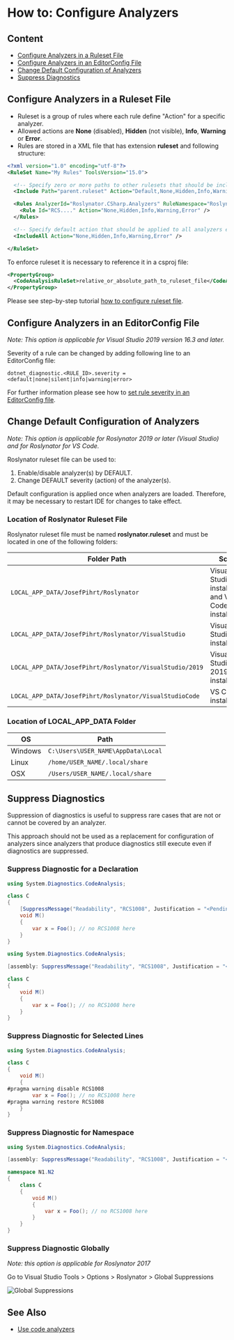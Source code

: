 ﻿# How to: Configure Analyzers

## Content

* [Configure Analyzers in a Ruleset File](#configure-analyzers-in-a-ruleset-file)
* [Configure Analyzers in an EditorConfig File](#configure-analyzers-in-an-editorconfig-file)
* [Change Default Configuration of Analyzers](#change-default-configuration-of-analyzers)
* [Suppress Diagnostics](#suppress-diagnostics)


## Configure Analyzers in a Ruleset File

* Ruleset is a group of rules where each rule define "Action" for a specific analyzer.
* Allowed actions are **None** (disabled), **Hidden** (not visible), **Info**, **Warning** or **Error**. 
* Rules are stored in a XML file that has extension **ruleset** and following structure:

```xml
<?xml version="1.0" encoding="utf-8"?>
<RuleSet Name="My Rules" ToolsVersion="15.0">

  <!-- Specify zero or more paths to other rulesets that should be included. -->
  <Include Path="parent.ruleset" Action="Default,None,Hidden,Info,Warning,Error" />

  <Rules AnalyzerId="Roslynator.CSharp.Analyzers" RuleNamespace="Roslynator.CSharp.Analyzers">
    <Rule Id="RCS...." Action="None,Hidden,Info,Warning,Error" />
  </Rules>

  <!-- Specify default action that should be applied to all analyzers except those explicitly specified. -->
  <IncludeAll Action="None,Hidden,Info,Warning,Error" />

</RuleSet>
```

To enforce ruleset it is necessary to reference it in a csproj file:

```xml
<PropertyGroup>
  <CodeAnalysisRuleSet>relative_or_absolute_path_to_ruleset_file</CodeAnalysisRuleSet>
</PropertyGroup>
```

Please see step-by-step tutorial [how to configure ruleset file](HowToConfigureRulesetFile.md).


## Configure Analyzers in an EditorConfig File

*Note: This option is applicable for Visual Studio 2019 version 16.3 and later.*

Severity of a rule can be changed by adding following line to an EditorConfig file:
```
dotnet_diagnostic.<RULE_ID>.severity = <default|none|silent|info|warning|error>
```

For further information please see how to [set rule severity in an EditorConfig file](https://docs.microsoft.com/en-us/visualstudio/code-quality/use-roslyn-analyzers#set-rule-severity-in-an-editorconfig-file).


## Change Default Configuration of Analyzers

*Note: This option is applicable for Roslynator 2019 or later (Visual Studio) and for Roslynator for VS Code.*

Roslynator ruleset file can be used to:

 1) Enable/disable analyzer(s) by DEFAULT.
 2) Change DEFAULT severity (action) of the analyzer(s).
 
Default configuration is applied once when analyzers are loaded.
Therefore, it may be necessary to restart IDE for changes to take effect.

### Location of Roslynator Ruleset File

Roslynator ruleset file must be named **roslynator.ruleset** and must be located in one of the following folders:

| Folder Path | Scope |
| -------- | ------- |
| `LOCAL_APP_DATA/JosefPihrt/Roslynator` | Visual Studio installations and VS Code installation |
| `LOCAL_APP_DATA/JosefPihrt/Roslynator/VisualStudio` | Visual Studio installations |
| `LOCAL_APP_DATA/JosefPihrt/Roslynator/VisualStudio/2019` | Visual Studio 2019 installations |
| `LOCAL_APP_DATA/JosefPihrt/Roslynator/VisualStudioCode` | VS Code installation |

### Location of LOCAL_APP_DATA Folder

| OS | Path |
| -------- | ------- |
| Windows | `C:\Users\USER_NAME\AppData\Local` |
| Linux | `/home/USER_NAME/.local/share` |
| OSX | `/Users/USER_NAME/.local/share` |


## Suppress Diagnostics

Suppression of diagnostics is useful to suppress rare cases that are not or cannot be covered by an analyzer.

This approach should not be used as a replacement for configuration of analyzers since analyzers that produce diagnostics still execute even if diagnostics are suppressed.

### Suppress Diagnostic for a Declaration

```csharp
using System.Diagnostics.CodeAnalysis;

class C
{
    [SuppressMessage("Readability", "RCS1008", Justification = "<Pending>")]
    void M()
    {
        var x = Foo(); // no RCS1008 here
    }
}
```

```csharp
using System.Diagnostics.CodeAnalysis;

[assembly: SuppressMessage("Readability", "RCS1008", Justification = "<Pending>", Scope = "member", Target = "~M:C.M")]

class C
{
    void M()
    {
        var x = Foo(); // no RCS1008 here
    }
}
```

### Suppress Diagnostic for Selected Lines

```csharp
using System.Diagnostics.CodeAnalysis;

class C
{
    void M()
    {
#pragma warning disable RCS1008
        var x = Foo(); // no RCS1008 here
#pragma warning restore RCS1008
    }
}
```

### Suppress Diagnostic for Namespace

```csharp
using System.Diagnostics.CodeAnalysis;

[assembly: SuppressMessage("Readability", "RCS1008", Justification = "<Pending>", Scope = "NamespaceAndDescendants", Target = "N1.N2")]

namespace N1.N2
{
    class C
    {
        void M()
        {
            var x = Foo(); // no RCS1008 here
        }
    }
}
```

### Suppress Diagnostic Globally

*Note: this option is applicable for Roslynator 2017*

Go to Visual Studio Tools > Options > Roslynator > Global Suppressions

![Global Suppressions](/images/GlobalSuppressionsOptions.png)

## See Also

* [Use code analyzers](https://docs.microsoft.com/en-us/visualstudio/code-quality/use-roslyn-analyzers)
